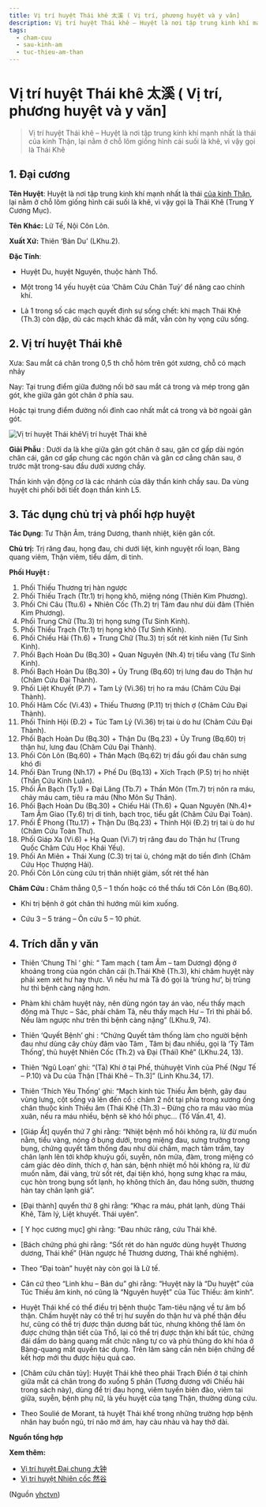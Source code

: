 ```yaml
---
title: Vị trí huyệt Thái khê 太溪 ( Vị trí, phương huyệt và y văn]
description: Vị trí huyệt Thái khê – Huyệt là nơi tập trung kinh khí mạnh nhất là thái của kinh Thận, lại nằm ở chỗ lõm giống hình cái suối là khê, vì vậy gọi là Thái Khê
tags:
  - cham-cuu
  - sau-kinh-am
  - tuc-thieu-am-than
---
```


# Vị trí huyệt Thái khê 太溪 ( Vị trí, phương huyệt và y văn] 

> Vị trí huyệt Thái khê – Huyệt là nơi tập trung kinh khí mạnh nhất là thái của kinh Thận, lại nằm ở chỗ lõm giống hình cái suối là khê, vì vậy gọi là Thái Khê

## 1. Đại cương

**Tên Huyệt**: Huyệt là nơi tập trung kinh khí mạnh nhất là thái [của kinh Thận](/yhctvn/kinh-tuc-thieu-am-than/), lại nằm ở chỗ lõm giống hình cái suối là khê, vì vậy gọi là Thái Khê (Trung Y Cương Mục).

**Tên** **Khác:** Lữ Tế, Nội Côn Lôn.

**Xuất Xứ:** Thiên ‘Bản Du’ (LKhu.2).

**Đặc Tính**:

+ Huyệt Du, huyệt Nguyên, thuộc hành Thổ.

+ Một trong 14 yếu huyệt của ‘Châm Cứu Chân Tuỷ’ để nâng cao chính khí.

+ Là 1 trong số các mạch quyết định sự sống chết: khi mạch Thái Khê (Th.3) còn đập, dù các mạch khác đã mất, vẫn còn hy vọng cứu sống.

## 2. Vị trí huyệt Thái khê

Xưa: Sau mắt cá chân trong 0,5 th chỗ hỏm trên gót xương, chỗ có mạch nhảy

Nay: Tại trung điểm giữa đường nối bờ sau mắt cá trong và mép trong gân gót, khe giữa gân gót chân ở phía sau.

Hoặc tại trung điểm đường nối đỉnh cao nhất mắt cá trong và bờ ngoài gân gót.

![Vị trí huyệt Thái khê](/imgs/yhctvn/huyet-thai-khe.jpg)Vị trí huyệt Thái khê

**Giải Phẫu** : Dưới da là khe giữa gân gót chân ở sau, gân cơ gấp dài ngón chân cái, gân cơ gấp chung các ngón chân và gân cơ cẳng chân sau, ở trước mặt trong-sau đầu dưới xương chầy.

Thần kinh vận động cơ là các nhánh của dây thần kinh chầy sau. Da vùng huyệt chi phối bởi tiết đoạn thần kinh L5.

## 3. Tác dụng chủ trị và phối hợp huyệt

**Tác Dụng**: Tư Thận Âm, tráng Dương, thanh nhiệt, kiện gân cốt.

**Chủ trị:** Trị răng đau, họng đau, chi dưới liệt, kinh nguyệt rối loạn, Bàng quang viêm, Thận viêm, tiểu dầm, di tinh.

**Phối Huyệt :**

1. Phối Thiếu Thương trị hàn ngược
2. Phối Thiếu Trạch (Ttr.1) trị họng khô, miệng nóng (Thiên Kim Phương).
3. Phối Chi Câu (Ttu.6) + Nhiên Cốc (Th.2) trị Tâm đau như dùi đâm (Thiên Kim Phương).
4. Phối Trung Chữ (Ttu.3) trị họng sưng (Tư Sinh Kinh).
5. Phối Thiếu Trạch (Ttr.1) trị họng khô (Tư Sinh Kinh).
6. Phối Chiếu Hải (Th.6) + Trung Chữ (Ttu.3) trị sốt rét kinh niên (Tư Sinh Kinh).
7. Phối Bạch Hoàn Du (Bq.30) + Quan Nguyên (Nh.4) trị tiểu vàng (Tư Sinh Kinh).
8. Phối Bạch Hoàn Du (Bq.30) + Ủy Trung (Bq.60) trị lưng đau do Thận hư (Châm Cứu Đại Thành).
9. Phối Liệt Khuyết (P.7) + Tam Lý (Vi.36) trị ho ra máu (Châm Cứu Đại Thành).
10. Phối Hãm Cốc (Vi.43) + Thiếu Thương (P.11) trị thích ợ (Châm Cứu Đại Thành).
11. Phối Thính Hội (Đ.2) + Túc Tam Lý (Vi.36) trị tai ù do hư (Châm Cứu Đại Thành).
12. Phối Bạch Hoàn Du (Bq.30) + Thận Du (Bq.23) + Ủy Trung (Bq.60) trị thận hư, lưng đau (Châm Cứu Đại Thành).
13. Phối Côn Lôn (Bq.60) + Thân Mạch (Bq.62) trị đầu gối đau chân sưng khó đi
14. Phối Đàn Trung (Nh.17) + Phế Du (Bq.13) + Xích Trạch (P.5) trị ho nhiệt (Thần Cứu Kinh Luân).
15. Phối Ẩn Bạch (Ty.1) + Đại Lăng (Tb.7) + Thần Môn (Tm.7) trị nôn ra máu, chảy máu cam, tiêu ra máu (Nho Môn Sự Thân).
16. Phối Bạch Hoàn Du (Bq.30) + Chiếu Hải (Th.6) + Quan Nguyên (Nh.4)+ Tam Âm Giao (Ty.6) trị di tinh, bạch trọc, tiểu gắt (Châm Cứu Đại Toàn).
17. Phối Ế Phong (Ttu.17) + Thận Du (Bq.23) + Thính Hội (Đ.2) trị tai ù do hư (Châm Cứu Toàn Thư).
18. Phối Giáp Xa (Vi.6) + Hạ Quan (Vi.7) trị răng đau do Thận hư (Trung Quốc Châm Cứu Học Khái Yếu).
19. Phối An Miên + Thái Xung (C.3) trị tai ù, chóng mặt do tiền đình (Châm Cứu Học Thượng Hải).
20. Phối Côn Lôn cùng cứu trị thân nhiệt giảm, sốt rét thể hàn

**Châm Cứu :** Châm thẳng 0,5 – 1 thốn hoặc có thể thấu tới Côn Lôn (Bq.60).

+ Khi trị bệnh ở gót chân thì hướng mũi kim xuống.

+ Cứu 3 – 5 tráng – Ôn cứu 5 – 10 phút.

## 4. Trích dẫn y văn

+ Thiên ‘Chung Thỉ ‘ ghi: “ Tam mạch ( tam Âm – tam Dương) động ở khoảng trong của ngón chân cái (h.Thái Khê (Th.3), khi châm huyệt này phải xem xét hư hay thực. Vì nếu hư mà Tả đó gọi là ‘trùng hư’, bị trùng hư thì bệnh càng nặng hơn.

+ Phàm khi châm huyệt này, nên dùng ngón tay án vào, nếu thấy mạch động mà Thực – Sác, phải châm Tả, nếu thấy mạch Hư – Trì thì phải bổ. Nếu làm ngược như trên thì bệnh càng nặng” (LKhu.9, 74).

+ Thiên ‘Quyết Bệnh’ ghi : “Chứng Quyết tâm thống làm cho người bệnh đau như dùng cây chùy đâm vào Tâm , Tâm bị đau nhiều, gọi là ‘Tỳ Tâm Thống’, thủ huyệt Nhiên Cốc (Th.2) và Đại (Thái) Khê” (LKhu.24, 13).

+ Thiên ‘Ngũ Loạn’ ghi: “(Tà) Khí ở tại Phế, thủhuyệt Vinh của Phế (Ngư Tế – P.10) và Du của Thận [Thái Khê – Th.3]” (Linh Khu.34, 17).

+ Thiên ‘Thích Yêu Thống’ ghi: “Mạch kinh túc Thiếu Âm bệnh, gây đau vùng lưng, cột sống và lên đến cổ : châm 2 nốt tại phía trong xương ống chân thuộc kinh Thiếu âm (Thái Khê (Th.3) – Đừng cho ra máu vào mùa xuân, nếu ra máu nhiều, bệnh sẽ khó hồi phục… (Tố Vấn.41, 4).

+ [Giáp Ất] quyển thứ 7 ghi rằng: “Nhiệt bệnh mồ hôi không ra, lừ đừ muốn nằm, tiểu vàng, nóng ở bụng dưới, trong miệng đau, sưng trưởng trong bụng, chứng quyết tâm thống đau như dùi châm, mạch tâm trầm, tay chân lạnh lên tới khớp khuỷu gối, suyễn, nôn mửa, đàm, trong miệng có cảm giác dẻo dính, thích ợ, hàn sán, bệnh nhiệt mồ hôi không ra, lừ đừ muốn nằm, đái vàng, trừ sốt rét, đại tiện khó, họng sưng khạc ra máu, cục hòn trong bụng sốt lạnh, họ không thích ăn, đau hông sườn, thương hàn tay chân lạnh giá”. 

+ [Đại thành] quyển thứ 8 ghi rằng: “Khạc ra máu, phát lạnh, dùng Thái Khê, Tâm lý, Liệt khuyết. Thái uyên”. 

+ [ Y học cương mục] ghi rằng: “Đau nhức răng, cứu Thái khê. 

+ [Bách chứng phú ghi rằng: “Sốt rét do hàn ngước dùng huyệt Thương dương, Thái khế” (Hàn ngược hề Thương dương, Thái khế nghiệm).

+ Theo “Đại toàn” huyệt này còn gọi là Lữ tế.

+ Căn cứ theo “Linh khu – Bản du” ghi rằng: “Huyệt này là “Du huyệt” của Túc Thiếu âm kinh, nó cũng là “Nguyên huyệt” của Túc Thiếu: âm kinh”.

+ Huyệt Thái khế có thể điều trị bệnh thuộc Tam-tiêu nặng về tư âm bổ thận. Chấm huyệt này có thể trị hư suyễn do thận hư và phế thận đều hư, cũng có thể trị được thận dương bất túc, nhưng không thể làm ôn được chứng thận tiết của Thổ, lại có thể trị được thận khí bất túc, chứng đái dầm do bàng quang mất chức năng tự co và phù thũng do khí hóa ở Bàng-quang mất quyền tác dụng. Trên lâm sàng cần nên biện chứng để kết hợp mới thu được hiệu quả cao.

+ [Châm cứu chân tủy]: Huyệt Thái khê theo phái Trạch Điền ở tại chính giữa mắt cá chân trong đo xuống 5 phân (Tương đương với Chiếu hải trong sách này), dùng để trị đau họng, viêm tuyến biên đào, viêm tai giữa, suyễn, bệnh phụ nữ, là yếu huyệt của tạng Thận, thường dùng cứu.

+ Theo Soulié de Morant, tả huyệt Thái khế trong những trường hợp bệnh nhân hay buồn ngủ, trí não mờ ám, hay càu nhàu và hay thở dài.

**Nguồn tổng hợp**

**Xem thêm:**

* [Vị trí huyệt Đại chung 大钟](/yhctvn/vi-tri-huyet-dai-chung-%e5%a4%a7%e9%92%9f/)
* [Vị trí huyệt Nhiên cốc 然谷](/yhctvn/vi-tri-huyet-nhien-coc-%e7%84%b6%e8%b0%b7/)

(Nguồn <a href="https://yhctvn.com/vi-tri-huyet-thai-khe-太溪/" target="_blank">yhctvn</a>)
